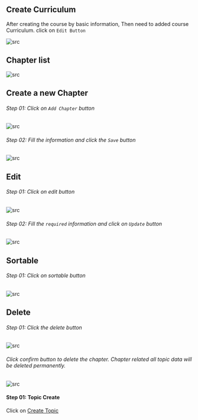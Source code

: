 ## Create Curriculum

After creating the course by basic information, Then need to added course Curriculum. click on `Edit Button`

![src](/assets/lms/images/ins-dashboard/course/edit.png)

## <strong>Chapter list</strong>

![src](/assets/lms/images/course-manage/course/curriculumn/list.png)

## <strong>Create a new Chapter</strong>

###### Step 01: Click on `Add Chapter` button

![src](/assets/lms/images/course-manage/course/curriculumn/add.png)

###### Step 02: Fill the information and click the `Save` button

![src](/assets/lms/images/course-manage/course/curriculumn/add-new.png)

## Edit

###### Step 01: Click on edit button

![src](/assets/lms/images/course-manage/course/curriculumn/edit.png)

###### Step 02: Fill the `required` information and click on `Update` button

![src](/assets/lms/images/course-manage/course/curriculumn/update.png)

## Sortable

###### Step 01: Click on sortable button

![src](/assets/lms/images/course-manage/course/curriculumn/sortable.png)

## Delete

###### Step 01: Click the delete button

![src](/assets/lms/images/course-manage/course/curriculumn/delete.png)

###### Click confirm button to delete the chapter. Chapter related all topic data will be deleted permanently.

![src](/assets/lms/images/course-manage/course/curriculumn/delete-popup.png)

#### Step 01: Topic Create

Click on <a href="topic">Create Topic</a>
